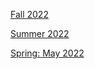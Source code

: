 [Fall 2022](https://r3dbabyvamp.github.io/Paula-s-Website/Years/2022/Fall/index)

[Summer 2022](https://r3dbabyvamp.github.io/Paula-s-Website/Years/2022/Summer/index) 

[Spring: May 2022](https://r3dbabyvamp.github.io/Paula-s-Website/Years/2022/May2022)
